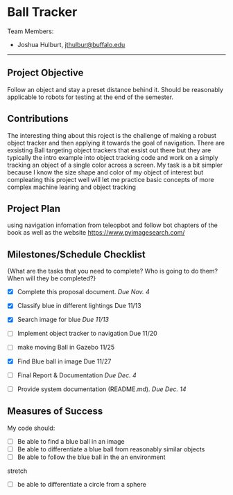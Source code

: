 
# Ball Tracker

Team Members:
- Joshua Hulburt, jthulbur@buffalo.edu

--- 

## Project Objective
Follow an object and stay a preset distance behind it. Should be reasonably applicable to robots for testing at the end of the semester. 

## Contributions
The interesting thing about this roject is the challenge of making a robust object tracker and then applying it towards the goal of navigation.
There are exsisting Ball targeting object trackers that exsist out there but they are typically the intro example into object tracking code and work on a simply tracking an object of a single color across a screen. My task is a bit simpler because I know the size shape and color of my object of interest but compleating this project well will let me practice basic concepts of more complex machine learing and object tracking


## Project Plan
using navigation infomation from teleopbot and follow bot chapters of the book as well as the website https://www.pyimagesearch.com/ 


## Milestones/Schedule Checklist
{What are the tasks that you need to complete?  Who is going to do them?  When will they be completed?}
- [x] Complete this proposal document.  *Due Nov. 4*
- [x] Classify blue in different lightings Due 11/13
- [x] Search image for blue *Due 11/13*
- [ ] Implement object tracker to navigation Due 11/20
- [ ] make moving Ball in Gazebo 11/25
- [x] Find Blue ball in image Due 11/27
- [ ] Final Report & Documentation  *Due Dec. 4*
- [ ] Provide system documentation (README.md).  *Due Dec. 14*


## Measures of Success
My code should:
- [ ]  Be able to find a blue ball in an image
- [ ]  Be able to differentiate a blue ball from reasonably similar objects
- [ ]  Be able to follow the blue ball in the an environment

stretch
- [ ]  be able to differentiate a circle from a sphere









